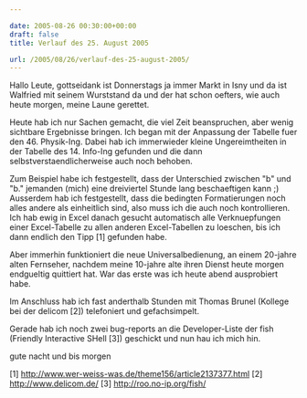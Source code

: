```yaml
---

date: 2005-08-26 00:30:00+00:00
draft: false
title: Verlauf des 25. August 2005

url: /2005/08/26/verlauf-des-25-august-2005/
---
```


Hallo Leute,
gottseidank ist Donnerstags ja immer Markt in Isny und da ist Walfried mit seinem Wurststand da und der hat schon oefters, wie auch heute morgen, meine Laune gerettet.

Heute hab ich nur Sachen gemacht, die viel Zeit beanspruchen, aber wenig sichtbare Ergebnisse bringen. Ich began mit der Anpassung der Tabelle fuer den 46. Physik-Ing. Dabei hab ich immerwieder kleine Ungereimtheiten in der Tabelle des 14. Info-Ing gefunden und die dann selbstverstaendlicherweise auch noch behoben.

Zum Beispiel habe ich festgestellt, dass der Unterschied zwischen "b" und "b." jemanden (mich) eine dreiviertel Stunde lang beschaeftigen kann ;)
Ausserdem hab ich festgestellt, dass die bedingten Formatierungen noch alles andere als einheitlich sind, also muss ich die auch noch kontrollieren. Ich hab ewig in Excel danach gesucht automatisch alle Verknuepfungen einer Excel-Tabelle zu allen anderen Excel-Tabellen zu loeschen, bis ich dann endlich den Tipp [1] gefunden habe.

Aber immerhin funktioniert die neue Universalbedienung, an einem 20-jahre alten Fernseher, nachdem meine 10-jahre alte ihren Dienst heute morgen endgueltig quittiert hat. War das erste was ich heute abend ausprobiert habe.

Im Anschluss hab ich fast anderthalb Stunden mit Thomas Brunel (Kollege bei der delicom [2]) telefoniert und gefachsimpelt.

Gerade hab ich noch zwei bug-reports an die Developer-Liste der fish (Friendly Interactive SHell [3]) geschickt und nun hau ich mich hin.

gute nacht und bis morgen

[1] http://www.wer-weiss-was.de/theme156/article2137377.html
[2] http://www.delicom.de/
[3] http://roo.no-ip.org/fish/
